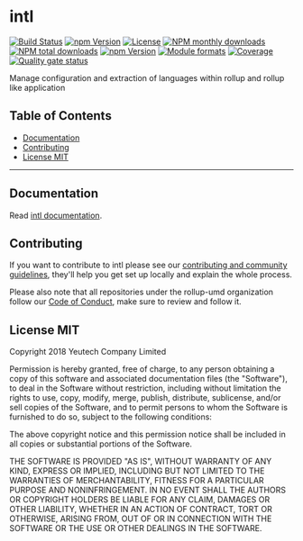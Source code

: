 # intl

[![Build Status](https://travis-ci.org/rollup-umd/intl.svg?branch=master)](https://travis-ci.org/rollup-umd/intl) [![npm Version](https://img.shields.io/npm/v/@rollup-umd/intl.svg?style=flat)](https://www.npmjs.com/package/@rollup-umd/intl) [![License](https://img.shields.io/npm/l/@rollup-umd/intl.svg?style=flat)](https://www.npmjs.com/package/@rollup-umd/intl) [![NPM monthly downloads](https://img.shields.io/npm/dm/@rollup-umd/intl.svg?style=flat)](https://npmjs.org/package/@rollup-umd/intl) [![NPM total downloads](https://img.shields.io/npm/dt/@rollup-umd/intl.svg?style=flat)](https://npmjs.org/package/@rollup-umd/intl) [![npm Version](https://img.shields.io/node/v/@rollup-umd/intl.svg?style=flat)](https://www.npmjs.com/package/@rollup-umd/intl) [![Module formats](https://img.shields.io/badge/module%20formats-umd%2C%20cjs%2C%20esm-green.svg?style=flat)](https://www.npmjs.com/package/@rollup-umd/intl)
[![Coverage](https://sonarcloud.io/api/project_badges/measure?project=com.github.rollup-umd.intl&metric=coverage)](https://sonarcloud.io/api/project_badges/measure?project=com.github.rollup-umd.intl&metric=coverage) [![Quality gate status](https://sonarcloud.io/api/project_badges/measure?project=com.github.rollup-umd.intl&metric=alert_status)](https://sonarcloud.io/api/project_badges/measure?project=com.github.rollup-umd.intl&metric=alert_status)

Manage configuration and extraction of languages within rollup and rollup like application


## Table of Contents

  - [Documentation](#documentation)
  - [Contributing](#contributing)
  - [License MIT](#license-mit)

---

## Documentation

Read [intl documentation](https://rollup-umd.github.io/intl).


## Contributing

If you want to contribute to intl please see our [contributing and community guidelines](https://github.com/rollup-umd/intl/blob/master/CONTRIBUTING.md), they\'ll help you get set up locally and explain the whole process.

Please also note that all repositories under the rollup-umd organization follow our [Code of Conduct](https://github.com/rollup-umd/intl/blob/master/CODE_OF_CONDUCT.md), make sure to review and follow it.

## License MIT

Copyright 2018 Yeutech Company Limited

Permission is hereby granted, free of charge, to any person obtaining a copy of this software and associated documentation files (the "Software"), to deal in the Software without restriction, including without limitation the rights to use, copy, modify, merge, publish, distribute, sublicense, and/or sell copies of the Software, and to permit persons to whom the Software is furnished to do so, subject to the following conditions:

The above copyright notice and this permission notice shall be included in all copies or substantial portions of the Software.

THE SOFTWARE IS PROVIDED "AS IS", WITHOUT WARRANTY OF ANY KIND, EXPRESS OR IMPLIED, INCLUDING BUT NOT LIMITED TO THE WARRANTIES OF MERCHANTABILITY, FITNESS FOR A PARTICULAR PURPOSE AND NONINFRINGEMENT. IN NO EVENT SHALL THE AUTHORS OR COPYRIGHT HOLDERS BE LIABLE FOR ANY CLAIM, DAMAGES OR OTHER LIABILITY, WHETHER IN AN ACTION OF CONTRACT, TORT OR OTHERWISE, ARISING FROM, OUT OF OR IN CONNECTION WITH THE SOFTWARE OR THE USE OR OTHER DEALINGS IN THE SOFTWARE.

